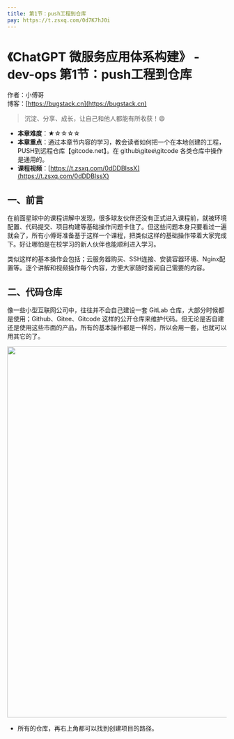 ```yaml
---
title: 第1节：push工程到仓库
pay: https://t.zsxq.com/0d7K7hJ0i
---
```


# 《ChatGPT 微服务应用体系构建》 - dev-ops 第1节：push工程到仓库

作者：小傅哥
<br/>博客：[https://bugstack.cn](https://bugstack.cn)

>沉淀、分享、成长，让自己和他人都能有所收获！😄

- **本章难度**：★☆☆☆☆
- **本章重点**：通过本章节内容的学习，教会读者如何把一个在本地创建的工程，PUSH到远程仓库【gitcode.net】。在 github\gitee\gitcode 各类仓库中操作是通用的。
- **课程视频**：[https://t.zsxq.com/0dDDBIssX](https://t.zsxq.com/0dDDBIssX)

## 一、前言

在前面星球中的课程讲解中发现，很多球友伙伴还没有正式进入课程前，就被环境配置、代码提交、项目构建等基础操作问题卡住了。但这些问题本身只要看过一遍就会了，所有小傅哥准备基于这样一个课程，把类似这样的基础操作带着大家完成下。好让哪怕是在校学习的新人伙伴也能顺利进入学习。

类似这样的基本操作会包括；云服务器购买、SSH连接、安装容器环境、Nginx配置等。逐个讲解和视频操作每个内容，方便大家随时查阅自己需要的内容。

## 二、代码仓库

像一些小型互联网公司中，往往并不会自己建设一套 GitLab 仓库，大部分时候都是使用；Github、Gitee、Gitcode 这样的公开仓库来维护代码。但无论是否自建还是使用这些市面的产品，所有的基本操作都是一样的，所以会用一套，也就可以用其它的了。

<div align="center">
    <img src="https://bugstack.cn/images/article/project/chatgpt/chatgpt-dev-ops-01-01.png?raw=true" width="850px">
</div>

- 所有的仓库，再右上角都可以找到创建项目的路径。
